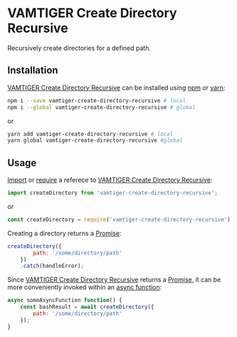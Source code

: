 # VAMTIGER Create Directory Recursive
Recursively create directories for a defined path.

## Installation
[VAMTIGER Create Directory Recursive](https://github.com/vamtiger-project/vamtiger-create-directory-recursive) can be installed using [npm](https://www.npmjs.com/) or [yarn](https://yarnpkg.com/en/):
```bash
npm i --save vamtiger-create-directory-recursive # local
npm i --global vamtiger-create-directory-recursive # global
```
or
```bash
yarn add vamtiger-create-directory-recursive # local
yarn global vamtiger-create-directory-recursive #global
```

## Usage
[Import](https://developer.mozilla.org/en-US/docs/Web/JavaScript/Reference/Statements/import) or [require](https://nodejs.org/api/modules.html#modules_require) a referece to [VAMTIGER Create Directory Recursive](https://github.com/vamtiger-project/vamtiger-create-directory-recursive):
```javascript
import createDirectory from 'vamtiger-create-directory-recursive';
```
or
```javascript
const createDirectory = require('vamtiger-create-directory-recursive').default;
```
Creating a directory returns a [Promise](https://developer.mozilla.org/en-US/docs/Web/JavaScript/Reference/Global_Objects/Promise):
```javascript
createDirectory({
        path: '/some/directory/path'
    })
    .catch(handleError);
```
Since [VAMTIGER Create Directory Recursive](https://github.com/vamtiger-project/vamtiger-create-directory-recursive) returns a [Promise](https://developer.mozilla.org/en-US/docs/Web/JavaScript/Reference/Global_Objects/Promise), it can be more conveniently invoked within an [async function](https://developer.mozilla.org/en-US/docs/Web/JavaScript/Reference/Statements/async_function):
```javascript
async someAsyncFunction function() {
    const bashResult = await createDirectory({
        path: '/some/directory/path'
    });
}
```
